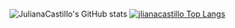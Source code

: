 ![JulianaCastillo's GitHub stats](https://github-readme-stats.vercel.app/api?username=jlianacastillo&show_icons=true)
[![jlianacastillo Top Langs](https://github-readme-stats.vercel.app/api/top-langs/?username=jlianacastillo&layout=compact)](https://github.com/jlianacastillo/github-readme-stats)


